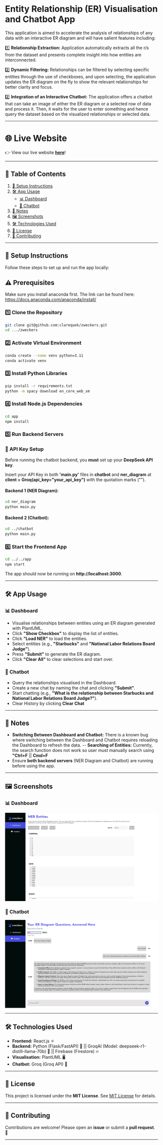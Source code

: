 # Entity Relationship (ER) Visualisation and Chatbot App

This application is aimed to accelerate the analysis of relationships of any data with an interactive ER diagram and will have salient features including:

1️⃣ **Relationship Extraction:** Application automatically extracts all the r/s from the dataset and presents complete insight into how entities are interconnected.
   
2️⃣ **Dynamic Filtering:** Relationships can be filtered by selecting specific entities through the use of checkboxes, and upon selecting, the application updates the ER diagram on the fly to show the relevant relationships for better clarity and focus.

2️⃣ **Integration of an Interactive Chatbot:** The application offers a chatbot that can take an image of either the ER diagram or a selected row of data and process it. Then, it waits for the user to enter something and hence query the dataset based on the visualized relationships or selected data.

---
# 🌐 Live Website
👉 View our live website [**here**](https://yourwebsite.com)!

---

## 📑 Table of Contents
1. [🚀 Setup Instructions](#-setup-instructions)
2. [🛠️ App Usage](#-app-usage)
   - [📊 Dashboard](#-dashboard)
   - [💬 Chatbot](#-chatbot)
3. [📝 Notes](#-notes)
4. [🖼️ Screenshots](#-screenshots)
5. [🛠️ Technologies Used](#-technologies-used)
6. [📜 License](#-license)
7. [🤝 Contributing](#-contributing)

---

## 🚀 Setup Instructions

Follow these steps to set up and run the app locally:

## ⚠️ Prerequisites
Make sure you install anaconda first. The link can be found here: https://docs.anaconda.com/anaconda/install/

### 1️⃣ Clone the Repository
```bash
git clone git@github.com:clarequek/zweckers.git
cd .../zweckers
```

### 2️⃣ Activate Virtual Environment
```bash
conda create --name venv python=3.11
conda activate venv
```

### 3️⃣ Install Python Libraries
```bash
pip install -r requirements.txt
python -m spacy download en_core_web_sm
```

### 4️⃣ Install Node.js Dependencies
```bash
cd app
npm install
```

### 5️⃣ Run Backend Servers 

### 🔑 API Key Setup  
Before running the chatbot backend, you **must** set up your **DeepSeek API key**. 

Insert your API Key in both **'main.py'** files in **chatbot** and **ner_diagram** at **client = Groq(api_key="your_api_key")** with the quotation marks ("").

#### Backend 1 (NER Diagram): 
```bash
cd ner_diagram
python main.py
```

#### Backend 2 (Chatbot):
```bash
cd ../chatbot
python main.py
```
### 6️⃣ Start the Frontend App
```bash
cd ../../app
npm start
```
The app should now be running on **http://localhost:3000**.

---

## 🛠️ App Usage

### 📊 Dashboard
- Visualise relationships between entities using an ER diagram generated with PlantUML.
- Click **"Show Checkbox"** to display the list of entities.
- Click **"Load NER"** to load the entities.
- Select entities (e.g., **"Starbucks"** and **"National Labor Relations Board Judge"**).
- Press **"Submit"** to generate the ER diagram.
- Click **"Clear All"** to clear selections and start over.

### 💬 Chatbot
- Query the relationships visualised in the Dashboard.
- Create a new chat by naming the chat and clicking **"Submit"**.
- Start chatting (e.g., **"What is the relationship between Starbucks and National Labor Relations Board Judge?"**).
- Clear History by clicking **Clear Chat**

---

## 📝 Notes
- **Switching Between Dashboard and Chatbot:** There is a known bug where switching between the Dashboard and Chatbot requires reloading the Dashboard to refresh the data.
-- **Searching of Entities:** Currently, the search function does not work so user must manually search using **"Ctrl+F** || **Cmd+F**
- Ensure **both backend servers** (NER Diagram and Chatbot) are running before using the app.

---

## 🖼️ Screenshots
### 📊 Dashboard
![Dashboard Screenshot](screenshots/dashboard.png)

### 💬 Chatbot
![Chatbot Screenshot](screenshots/chatbot.png)  

---

## 🛠️ Technologies Used
- **Frontend:** React.js ⚛️
- **Backend:** Python (Flask/FastAPI) 🐍 || GroqAI (Model: deepseek-r1-distill-llama-70b) 🤖 || Firebase (Firestore) 🔥
- **Visualisation:** PlantUML 🖥️
- **Chatbot:** Groq (Groq API)  🤖

---

## 📜 License
This project is licensed under the **MIT License**. See [MIT License](LICENSE) for details.

---

## 🤝 Contributing
Contributions are welcome! Please open an **issue** or submit a **pull request**. 🚀

---


